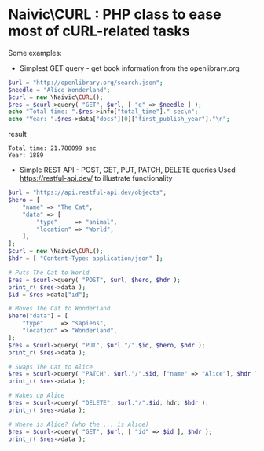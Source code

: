 # Naivic\CURL : PHP class to ease most of cURL-related tasks

Some examples:
- Simplest GET query - get book information from the openlibrary.org
```php
$url = "http://openlibrary.org/search.json";
$needle = "Alice Wonderland";
$curl = new \Naivic\CURL();
$res = $curl->query( "GET", $url, [ "q" => $needle ] );
echo "Total time: ".$res->info["total_time"]." sec\n";
echo "Year: ".$res->data["docs"][0]["first_publish_year"]."\n";
```
result
```
Total time: 21.788099 sec
Year: 1889
```
- Simple REST API - POST, GET, PUT, PATCH, DELETE queries
Used https://restful-api.dev/ to illustrate functionality
```php
$url = "https://api.restful-api.dev/objects";
$hero = [
    "name" => "The Cat",
    "data" => [
        "type"     => "animal",
        "location" => "World",
    ],
];
$curl = new \Naivic\CURL();
$hdr = [ "Content-Type: application/json" ];

# Puts The Cat to World
$res = $curl->query( "POST", $url, $hero, $hdr );
print_r( $res->data );
$id = $res->data["id"];

# Moves The Cat to Wonderland
$hero["data"] = [
    "type"     => "sapiens",
    "location" => "Wonderland",
];
$res = $curl->query( "PUT", $url."/".$id, $hero, $hdr );
print_r( $res->data );

# Swaps The Cat to Alice
$res = $curl->query( "PATCH", $url."/".$id, ["name" => "Alice"], $hdr );
print_r( $res->data );

# Wakes up Alice
$res = $curl->query( "DELETE", $url."/".$id, hdr: $hdr );
print_r( $res->data );

# Where is Alice? (who the ... is Alice)
$res = $curl->query( "GET", $url, [ "id" => $id ], $hdr );
print_r( $res->data );
```
